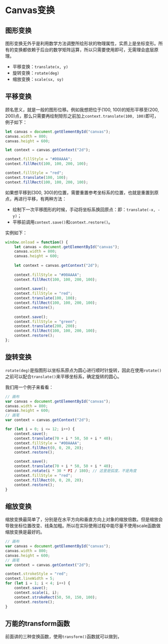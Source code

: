 # Canvas变换

## 图形变换

图形变换无外乎是利用数学方法调整所绘形状的物理属性，实质上是坐标变形。所有的变换都依赖于后台的数学矩阵运算，所以只需要使用即可，无需理会底层原理。

- 平移变换：`translate(x, y)`
- 旋转变换：`rotate(deg)`
- 缩放变换：`scale(sx, sy)`

## 平移变换

顾名思义，就是一般的图形位移。例如我想把位于(100, 100)的矩形平移至(200, 200)点，那么只需要再绘制矩形之前加上`context.translate(100, 100)`即可，例子如下：

```javascript
let canvas = document.getElementById("canvas");
canvas.width = 800;
canvas.height = 600;

let context = canvas.getContext("2d");

context.fillStyle = "#00AAAA";
context.fillRect(100, 100, 200, 100);

context.fillStyle = "red";
context.translate(100, 100);
context.fillRect(100, 100, 200, 100);
```

如果想平移到(300, 300)的位置，需要重置参考坐标系的位置，也就是重置到原点，再进行平移，有两种方法：

- 绘制下一次平移图形的时候，手动将坐标系换回原点：即：`translate(-x, -y)`；
- 平移前调用`context.save()`和`context.restore()`。

实例如下：

```javascript
window.onload = function() {
    let canvas = document.getElementById("canvas");
    canvas.width = 800;
    canvas.height = 600;
    
    let context = canvas.getContext("2d");
    
    context.fillStyle = "#00AAAA";
    context.fillRect(100, 100, 200, 100);
    
    context.save();
    context.fillStyle = "red";
    context.translate(100, 100);
    context.fillRect(100, 100, 200, 100);
    context.restore();
    
    context.save();
    context.fillStyle = "green";
    context.translate(200, 200);
    context.fillRect(100, 100, 200, 100);
    context.restore();
};
```

## 旋转变换

`rotate(deg)`是指图形以坐标系原点为圆心进行顺时针旋转，因此在使用`rotate()`之前可以配合`translate()`来平移坐标系，确定旋转的圆心。

我们用一个例子来看看：

```javascript
// 画布
var canvas = document.getElementById("canvas");
canvas.width = 800;
canvas.height = 600;
// 画笔
var context = canvas.getContext("2d");

for (let i = 0; i <= 12; i++) {
    context.save();
    context.translate(70 + i * 50, 50 + i * 40);
    context.fillStyle = "#00AAAA";
    context.fillRect(0, 0, 20, 20);
    context.restore();

    context.save();
    context.translate(70 + i * 50, 50 + i * 40);
    context.rotate(i * 30 * PI / 180); // 这里是弧度，不是角度
    context.fillStyle = "red";
    context.fillRect(0, 0, 20, 20);
    context.restore();
}
```

## 缩放变换

缩放变换最简单了，分别是在水平方向和垂直方向上对象的缩放倍数。但是缩放会导致坐标位置改变、线条加粗。所以在实际使用过程中能尽量不使用scale函数做缩放变换是最好的。

```javascript
// 画布
var canvas = document.getElementById("canvas");
canvas.width = 800;
canvas.height = 600;
// 画笔
var context = canvas.getContext("2d");

context.strokeStyle = "red";
context.lineWidth = 5;
for (let i = 1; i < 4; i++) {
    context.save();
    context.scale(i, i);
    context.strokeRect(50, 50, 150, 100);
    context.restore();
}
```

## 万能的transform函数

前面讲的三种变换函数，使用`transform()`函数就可以做到，